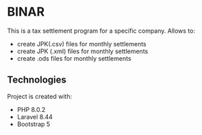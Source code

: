 # BINAR
This is a tax settlement program for a specific company. Allows to:
* create JPK(.csv) files for monthly settlements
* create JPK (.xml) files for monthly settlements
* create .ods files for monthly settlements
	
## Technologies
Project is created with:
* PHP 8.0.2
* Laravel 8.44
* Bootstrap 5


